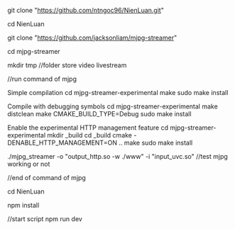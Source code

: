 git clone "https://github.com/ntngoc96/NienLuan.git"

cd NienLuan

git clone "https://github.com/jacksonliam/mjpg-streamer"

cd mjpg-streamer

mkdir tmp //folder store video livestream

//run command of mjpg

Simple compilation
cd mjpg-streamer-experimental
make
sudo make install

Compile with debugging symbols
cd mjpg-streamer-experimental
make distclean
make CMAKE_BUILD_TYPE=Debug
sudo make install


Enable the experimental HTTP management feature
cd mjpg-streamer-experimental
mkdir _build
cd _build
cmake -DENABLE_HTTP_MANAGEMENT=ON ..
make
sudo make install

./mjpg_streamer -o "output_http.so -w ./www" -i "input_uvc.so"  //test mjpg working or not

//end of command of mjpg

cd NienLuan

npm install

//start script
npm run dev
